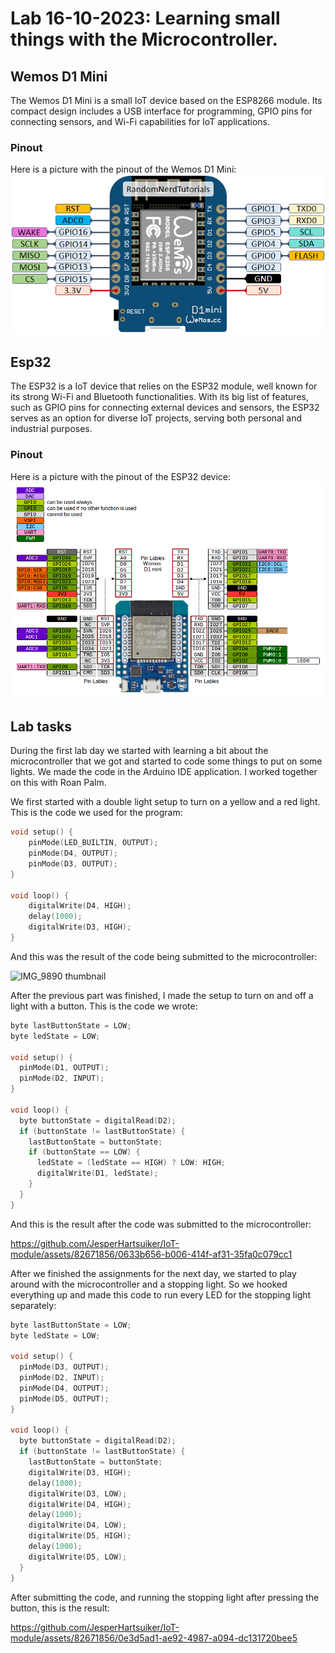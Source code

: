 # Lab 16-10-2023: Learning small things with the Microcontroller.

## Wemos D1 Mini
The Wemos D1 Mini is a small IoT device based on the ESP8266 module. Its compact design includes a USB interface for programming, GPIO pins for connecting sensors, and Wi-Fi capabilities for IoT applications.
### Pinout
Here is a picture with the pinout of the Wemos D1 Mini:
![Alt text](Images/ESP8266-WeMos-D1-Mini-pinout-gpio-pin.webp)

## Esp32
The ESP32 is a IoT device that relies on the ESP32 module, well known for its strong Wi-Fi and Bluetooth functionalities. With its big list of features, such as GPIO pins for connecting external devices and sensors, the ESP32 serves as an option for diverse IoT projects, serving both personal and industrial purposes.
### Pinout
Here is a picture with the pinout of the ESP32 device:
![Alt text](Images/MH-ET_LIVE_D1_mini_ESP32_pinout.png)

## Lab tasks
During the first lab day we started with learning a bit about the microcontroller that we got and started to code some things to put on some lights. We made the code in the Arduino IDE application. I worked together on this with Roan Palm.

We first started with a double light setup to turn on a yellow and a red light. This is the code we used for the program:

```cpp
void setup() {
    pinMode(LED_BUILTIN, OUTPUT); 
    pinMode(D4, OUTPUT); 
    pinMode(D3, OUTPUT); 
}

void loop() { 
    digitalWrite(D4, HIGH); 
    delay(1000); 
    digitalWrite(D3, HIGH); 
}
```
And this was the result of the code being submitted to the microcontroller:


![IMG_9890 thumbnail](https://github.com/JesperHartsuiker/IoT-module/assets/82671856/936bba47-df32-4d7e-8327-caafae94a93c)  



After the previous part was finished, I made the setup to turn on and off a light with a button. This is the code we wrote:

```cpp
byte lastButtonState = LOW;
byte ledState = LOW;

void setup() {
  pinMode(D1, OUTPUT);
  pinMode(D2, INPUT);
}

void loop() {
  byte buttonState = digitalRead(D2);
  if (buttonState != lastButtonState) {
    lastButtonState = buttonState;
    if (buttonState == LOW) {
      ledState = (ledState == HIGH) ? LOW: HIGH;
      digitalWrite(D1, ledState);
    }
  }
}
```
And this is the result after the code was submitted to the microcontroller:


https://github.com/JesperHartsuiker/IoT-module/assets/82671856/0633b656-b006-414f-af31-35fa0c079cc1  





After we finished the assignments for the next day, we started to play around with the microcontroller and a stopping light. So we hooked everything up and made this code to run every LED for the stopping light separately:

```cpp
byte lastButtonState = LOW;
byte ledState = LOW;

void setup() {
  pinMode(D3, OUTPUT);
  pinMode(D2, INPUT);
  pinMode(D4, OUTPUT);
  pinMode(D5, OUTPUT);
}

void loop() {
  byte buttonState = digitalRead(D2);
  if (buttonState != lastButtonState) {
    lastButtonState = buttonState;
    digitalWrite(D3, HIGH);
    delay(1000);
    digitalWrite(D3, LOW);
    digitalWrite(D4, HIGH);
    delay(1000);
    digitalWrite(D4, LOW);
    digitalWrite(D5, HIGH); 
    delay(1000);
    digitalWrite(D5, LOW); 
  }
}
```
After submitting the code, and running the stopping light after pressing the button, this is the result:


https://github.com/JesperHartsuiker/IoT-module/assets/82671856/0e3d5ad1-ae92-4987-a094-dc131720bee5



